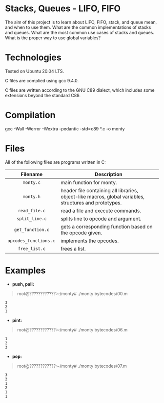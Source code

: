 # Stacks, Queues - LIFO, FIFO

The aim of this project is to learn about LIFO, FIFO, stack, and queue mean, and when to use them. What are the common implementations of stacks and queues. What are the most common use cases of stacks and queues. What is the proper way to use global variables?

# Technologies

Tested on Ubuntu 20.04 LTS.

C files are complied using gcc 9.4.0.

C files are written according to the GNU C89 dialect, which includes some extensions beyond the standard C89.

# Compilation

gcc -Wall -Werror -Wextra -pedantic -std=c89 *.c -o monty

# Files

All of the following files are programs written in C:

| Filename               | Description
|:----------------------:| -------------------------------------------------------------------------------------------------------
| `monty.c` 		 | main function for monty.
| `monty.h`              | header file containing all libraries, object-like macros, global variables, structures and prototypes.
| `read_file.c`          | read a file and execute commands.
| `split_line.c`         | splits line to opcode and argument.
| `get_function.c`       | gets a corresponding function based on the opcode given.
| `opcodes_functions.c ` | implements the opcodes.
| `free_list.c`          | frees a list.

# Examples

* **push, pall:**

> root@????????????:~/monty# ./monty bytecodes/00.m 

```
3
2
1
```

* **pint:**

> root@????????????:~/monty# ./monty bytecodes/06.m 

```
1
2
3
```

* **pop:**

> root@????????????:~/monty# ./monty bytecodes/07.m 

```
3
2
1
2
1
1
```

